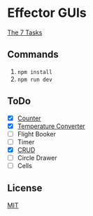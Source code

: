 # Effector GUIs

[The 7 Tasks](https://eugenkiss.github.io/7guis/tasks)

## Commands

1. `npm install`
2. `npm run dev`

## ToDo

- [x] [Counter](/tree/main/src/components/counter)
- [x] [Temperature Converter](/tree/main/src/components/temperature-converter)
- [ ] Flight Booker
- [ ] Timer
- [x] [CRUD](/tree/main/src/components/crud)
- [ ] Circle Drawer
- [ ] Cells

## License

[MIT](/license)
